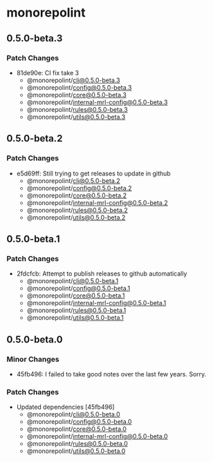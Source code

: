 # monorepolint

## 0.5.0-beta.3

### Patch Changes

- 81de90e: CI fix take 3
  - @monorepolint/cli@0.5.0-beta.3
  - @monorepolint/config@0.5.0-beta.3
  - @monorepolint/core@0.5.0-beta.3
  - @monorepolint/internal-mrl-config@0.5.0-beta.3
  - @monorepolint/rules@0.5.0-beta.3
  - @monorepolint/utils@0.5.0-beta.3

## 0.5.0-beta.2

### Patch Changes

- e5d69ff: Still trying to get releases to update in github
  - @monorepolint/cli@0.5.0-beta.2
  - @monorepolint/config@0.5.0-beta.2
  - @monorepolint/core@0.5.0-beta.2
  - @monorepolint/internal-mrl-config@0.5.0-beta.2
  - @monorepolint/rules@0.5.0-beta.2
  - @monorepolint/utils@0.5.0-beta.2

## 0.5.0-beta.1

### Patch Changes

- 2fdcfcb: Attempt to publish releases to github automatically
  - @monorepolint/cli@0.5.0-beta.1
  - @monorepolint/config@0.5.0-beta.1
  - @monorepolint/core@0.5.0-beta.1
  - @monorepolint/internal-mrl-config@0.5.0-beta.1
  - @monorepolint/rules@0.5.0-beta.1
  - @monorepolint/utils@0.5.0-beta.1

## 0.5.0-beta.0

### Minor Changes

- 45fb496: I failed to take good notes over the last few years. Sorry.

### Patch Changes

- Updated dependencies [45fb496]
  - @monorepolint/cli@0.5.0-beta.0
  - @monorepolint/config@0.5.0-beta.0
  - @monorepolint/core@0.5.0-beta.0
  - @monorepolint/internal-mrl-config@0.5.0-beta.0
  - @monorepolint/rules@0.5.0-beta.0
  - @monorepolint/utils@0.5.0-beta.0
